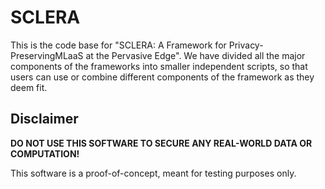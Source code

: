 # SCLERA
This is the code base for "SCLERA: A Framework for Privacy-PreservingMLaaS at the Pervasive Edge". 
We have divided all the major components of the frameworks into smaller independent scripts, so that users can use or combine different components of the framework as they deem fit.

## Disclaimer

**DO NOT USE THIS SOFTWARE TO SECURE ANY 
REAL-WORLD DATA OR COMPUTATION!**

This software is a proof-of-concept, meant for 
testing purposes only.
